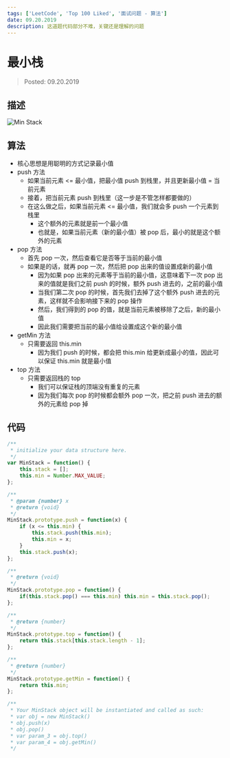 ```yaml
---
tags: ['LeetCode', 'Top 100 Liked', '面试问题 - 算法']
date: 09.20.2019
description: 这道题代码部分不难，关键还是理解的问题
---
```


# 最小栈

> Posted: 09.20.2019

<Tag />

## 描述

![Min Stack](/images/minStack.png)

## 算法

- 核心思想是用聪明的方式记录最小值
- push 方法
  - 如果当前元素 <= 最小值，把最小值 push 到栈里，并且更新最小值 = 当前元素
  - 接着，把当前元素 push 到栈里（这一步是不管怎样都要做的）
  - 在这么做之后，如果当前元素 <= 最小值，我们就会多 push 一个元素到栈里
    - 这个额外的元素就是前一个最小值
    - 也就是，如果当前元素（新的最小值）被 pop 后，最小的就是这个额外的元素
- pop 方法
  - 首先 pop 一次，然后查看它是否等于当前的最小值
  - 如果是的话，就再 pop 一次，然后把 pop 出来的值设置成新的最小值
    - 因为如果 pop 出来的元素等于当前的最小值，这意味着下一次 pop 出来的值就是我们之前 push 的时候，额外 push 进去的，之前的最小值
    - 当我们第二次 pop 的时候，首先我们去掉了这个额外 push 进去的元素，这样就不会影响接下来的 pop 操作
    - 然后，我们得到的 pop 的值，就是当前元素被移除了之后，新的最小值
    - 因此我们需要把当前的最小值给设置成这个新的最小值
- getMin 方法
  - 只需要返回 this.min
    - 因为我们 push 的时候，都会把 this.min 给更新成最小的值，因此可以保证 this.min 就是最小值
- top 方法
  - 只需要返回栈的 top
    - 我们可以保证栈的顶端没有重复的元素
    - 因为我们每次 pop 的时候都会额外 pop 一次，把之前 push 进去的额外的元素给 pop 掉

## 代码

```javascript
/**
 * initialize your data structure here.
 */
var MinStack = function() {
    this.stack = [];
    this.min = Number.MAX_VALUE;
};

/** 
 * @param {number} x
 * @return {void}
 */
MinStack.prototype.push = function(x) {
    if (x <= this.min) {
        this.stack.push(this.min);
        this.min = x;
    }
    this.stack.push(x);
};

/**
 * @return {void}
 */
MinStack.prototype.pop = function() {
    if(this.stack.pop() === this.min) this.min = this.stack.pop();
};

/**
 * @return {number}
 */
MinStack.prototype.top = function() {
    return this.stack[this.stack.length - 1];
};

/**
 * @return {number}
 */
MinStack.prototype.getMin = function() {
    return this.min;
};

/** 
 * Your MinStack object will be instantiated and called as such:
 * var obj = new MinStack()
 * obj.push(x)
 * obj.pop()
 * var param_3 = obj.top()
 * var param_4 = obj.getMin()
 */
```

<Disqus />